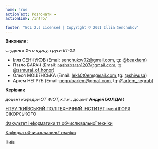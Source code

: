 ```yaml
---
home: true
actionText: Розпочати →
actionLink: /intro/

footer: "ECL 2.0 Licensed | Copyright © 2021 Illia Senchukov"
---
```



**Виконали:** 

*студенти 2-го курсу, групи ІП-03<span padding-right:5em></span>*

-  Ілля СЕНЧУКОВ  (Email: [senchukov02@gmail.com](mailto:senchukov02@gmail.com), tg: [@beaxhem](https://t.me/beaxhem))
-  Павло БАРАН  (Email: [pashabaran1207@gmail.com](mailto:pashabaran1207@gmail.com), tg: [@samurai_of_honor](https://t.me/samurai_of_honor))
-  Олеся МОШЕНСЬКА  (Email: [lekh0t0er@gmail.com](mailto:lekh0t0er@gmail.com), tg: [@shiwusa](https://t.me/shiwusa))
-  Артем НЕГРУБ  (Email: [negrubartem@gmail.com](mailto:negrubartem@gmail.com), tg: [@artem_negrub](https://t.me/artem_negrub))

**Керівник**

*доцент кафедри ОТ ФІОТ, к.т.н., доцент*<span padding-right:5em></span> **Андрій БОЛДАК** 

[НТУУ "КИЇВСЬКИЙ ПОЛІТЕХНІЧНИЙ ІНСТИТУТ імені ІГОРЯ СІКОРСЬКОГО](https://kpi.ua/)

[Факультет інформатики та обчислювальної техніки](https://fiot.kpi.ua/)

[Кафедра обчислювальної техніки](https://comsys.kpi.ua/)

Київ
